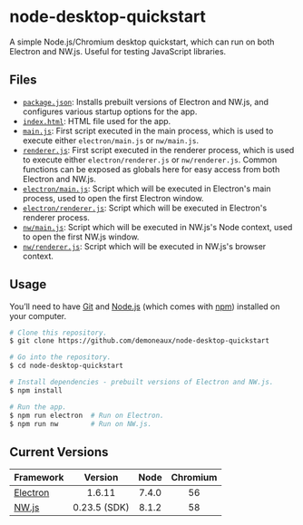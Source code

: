 # node-desktop-quickstart

A simple Node.js/Chromium desktop quickstart, which can run on both Electron and NW.js. Useful for testing JavaScript libraries.

## Files

 * [`package.json`](./package.json): Installs prebuilt versions of Electron and NW.js, and configures various startup options for the app.
 * [`index.html`](./index.html): HTML file used for the app.
 * [`main.js`](./main.js): First script executed in the main process, which is used to execute either `electron/main.js` or `nw/main.js`.
 * [`renderer.js`](./renderer.js): First script executed in the renderer process, which is used to execute either `electron/renderer.js` or `nw/renderer.js`. Common functions can be exposed as globals here for easy access from both Electron and NW.js.
 * [`electron/main.js`](./electron/main.js): Script which will be executed in Electron's main process, used to open the first Electron window.
 * [`electron/renderer.js`](./electron/renderer.js): Script which will be executed in Electron's renderer process.
 * [`nw/main.js`](./nw/main.js): Script which will be executed in NW.js's Node context, used to open the first NW.js window.
 * [`nw/renderer.js`](./nw/renderer.js): Script which will be executed in NW.js's browser context.

## Usage

You’ll need to have [Git](https://git-scm.com/) and [Node.js](https://nodejs.org/) (which comes with [npm](https://www.npmjs.com/)) installed on your computer.

```sh
# Clone this repository.
$ git clone https://github.com/demoneaux/node-desktop-quickstart

# Go into the repository.
$ cd node-desktop-quickstart

# Install dependencies - prebuilt versions of Electron and NW.js.
$ npm install

# Run the app.
$ npm run electron  # Run on Electron.
$ npm run nw        # Run on NW.js.
```

## Current Versions

| Framework                             | Version      | Node  | Chromium |
| ------------------------------------- | :----------: | :---: | :------: |
| [Electron](https://electron.atom.io/) | 1.6.11       | 7.4.0 | 56       |
| [NW.js](https://nwjs.io/)             | 0.23.5 (SDK) | 8.1.2 | 58       |
